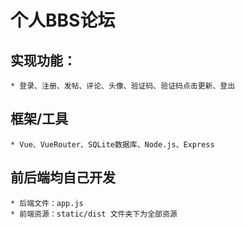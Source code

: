 # 个人BBS论坛

## 实现功能：
    * 登录、注册、发帖、评论、头像、验证码、验证码点击更新、登出

## 框架/工具
    * Vue、VueRouter、SQLite数据库、Node.js、Express

## 前后端均自己开发

    * 后端文件：app.js
    * 前端资源：static/dist 文件夹下为全部资源